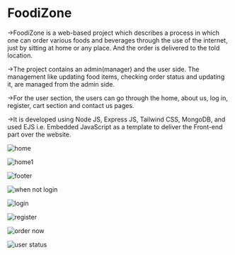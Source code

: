 # FoodiZone

->FoodiZone is a web-based project which describes a process in which one can order various foods and beverages through the use of the internet, just by sitting at home or any place. And the order is delivered to the told location.

->The project contains an admin(manager) and the user side. The management like updating food items, checking order status and updating it, are managed from the admin side. 

->For the user section, the users can go through the home, about us, log in, register, cart section and contact us pages.

->It is developed using Node JS, Express JS, Tailwind CSS, MongoDB, and used EJS i.e. Embedded JavaScript as a template to deliver the Front-end part over the website.


![home](https://user-images.githubusercontent.com/59926851/171121144-4476cb2b-71e4-459d-a607-7bedb54cad0b.PNG)

![home1](https://user-images.githubusercontent.com/59926851/171121195-60e2e761-edb1-495d-b134-39e4370e9b80.PNG)

![footer](https://user-images.githubusercontent.com/59926851/171121236-32ac55a6-3f4e-41c7-95d6-1374cbde5ad9.PNG)

![when not login](https://user-images.githubusercontent.com/59926851/171121269-c623aeba-f026-489e-ae06-2ddf74b58626.PNG)

![login](https://user-images.githubusercontent.com/59926851/171121293-e21d2ad8-3e74-4aea-9dc8-ea8381c69031.PNG)

![register](https://user-images.githubusercontent.com/59926851/171121327-be77e51f-95bd-4ef6-b0a3-d7acaba91107.PNG)

![order now](https://user-images.githubusercontent.com/59926851/171121350-b08b5781-db44-415a-baea-c72ed4efcab7.PNG)

![user status](https://user-images.githubusercontent.com/59926851/171121383-12bb8e26-c127-4043-b367-f3075c732e82.PNG)








